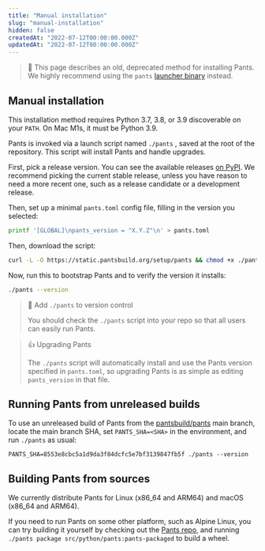 ```yaml
---
title: "Manual installation"
slug: "manual-installation"
hidden: false
createdAt: "2022-07-12T00:00:00.000Z"
updatedAt: "2022-07-12T00:00:00.000Z"
---
```


> 🚧 This page describes an old, deprecated method for installing Pants. 
> We highly recommend using the `pants` [launcher binary](doc:installation) instead.

Manual installation
-------------------

This installation method requires Python 3.7, 3.8, or 3.9 discoverable on your `PATH`. On Mac M1s, it must be Python 3.9. 

Pants is invoked via a launch script named `./pants` , saved at the root of the repository. This script will install Pants and handle upgrades.

First, pick a release version. You can see the available releases [on PyPI](https://pypi.org/project/pantsbuild.pants/). We recommend picking the current stable release, unless you have reason to need a more recent one, such as a release candidate or a development release.

Then, set up a minimal `pants.toml` config file, filling in the version you selected:

```bash
printf '[GLOBAL]\npants_version = "X.Y.Z"\n' > pants.toml
```

Then, download the script:

```bash
curl -L -O https://static.pantsbuild.org/setup/pants && chmod +x ./pants
```

Now, run this to bootstrap Pants and to verify the version it installs:

```bash
./pants --version
```

> 📘 Add `./pants` to version control
> 
> You should check the `./pants` script into your repo so that all users can easily run Pants.

> 👍 Upgrading Pants
> 
> The `./pants` script will automatically install and use the Pants version specified in `pants.toml`, so upgrading Pants is as simple as editing `pants_version` in that file.

Running Pants from unreleased builds
------------------------------------

To use an unreleased build of Pants from the [pantsbuild/pants](https://github.com/pantsbuild/pants) main branch, locate the main branch SHA, set `PANTS_SHA=<SHA>` in the environment, and run `./pants` as usual:

```
PANTS_SHA=8553e8cbc5a1d9da3f84dcfc5e7bf3139847fb5f ./pants --version
```

Building Pants from sources
---------------------------

We currently distribute Pants for Linux (x86_64 and ARM64) and macOS (x86_64 and ARM64).

If you need to run Pants on some other platform, such as Alpine Linux, you can try building it yourself by checking out the [Pants repo](https://github.com/pantsbuild/pants), and running `./pants package src/python/pants:pants-packaged` to build a wheel.
